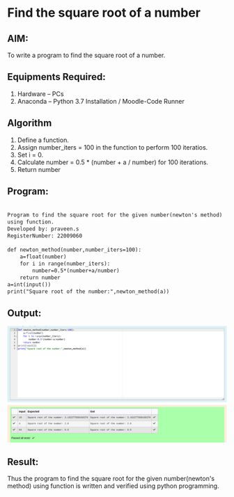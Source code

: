 # Find the square root of a number


## AIM:

To write a program to find the square root of a number.


## Equipments Required:

1. Hardware – PCs
2. Anaconda – Python 3.7 Installation / Moodle-Code Runner


## Algorithm

1. Define a function.
2. Assign number_iters = 100 in the function to perform 100 iteratios.
3. Set i = 0.
4. Calculate  number = 0.5 * (number + a / number) for 100 iterations.
5. Return number


## Program:

```

Program to find the square root for the given number(newton's method) using function.
Developed by: praveen.s
RegisterNumber: 22009060 

def newton_method(number,number_iters=100):
    a=float(number)
    for i in range(number_iters):
        number=0.5*(number+a/number)
    return number
a=int(input())
print("Square root of the number:",newton_method(a))
```

## Output:
![](squarerootofmatrix.png)


## Result:

Thus the program to find the square root for the given number(newton's method) using function is written and verified using python programming.
